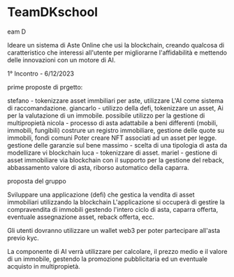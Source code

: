 # TeamDKschool
eam D

Ideare un sistema di Aste Online che usi la blockchain, creando qualcosa di caratteristico che interessi all'utente per migliorarne l'affidabilità e mettendo delle innovazioni con un motore di AI.

1° Incontro - 6/12/2023

prime proposte di prgetto:

stefano     -   tokenizzare asset immbiliari per aste, utilizzare L'AI come sistema di raccomandazione.
giancarlo   -   utilizzo della defi, tokenizzare un asset, Ai per la valutazione di un immobile. possibile utilizzo per la gestione di multipropietà
nicola      -   processo di asta adattabile a beni differenti (mobili, immobili, fungibili) costrure un registro immobiliare, gestione delle quote su immobili, fondi comuni
                Poter creare NFT associati ad un asset per legge. 
                gestione delle garanzie sul bene 
massimo     -   scelta di una tipologia di asta da modellizare vi blockchain
luca        -   tokenizzare di asset.
mariel      -   gestione di asset immobiliare via blockchain con il supporto per la gestione del reback, abbassamento valore di asta, riborso automatico della caparra.


proposta del gruppo

Sviluppare una applicazione (defi) che gestica la vendita di asset immobiliari utilizzando la blockchain
L'applicazione si occuperà di gestire la compravendita di immobili gestendo l'intero ciclo di asta, caparra offerta, eventuale assegnazione asset, reback offerta, ecc.

Gli utenti dovranno utilizzare un wallet web3 per poter partecipare all'asta previo kyc.

La componente di AI verrà utilizzare per calcolare, il prezzo medio e il valore di un immobile, gestendo la promozione pubblicitaria ed un eventuale acquisto in multipropietà.
